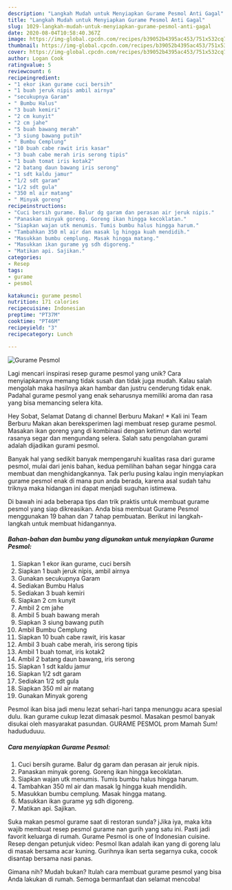 ```yaml
---
description: "Langkah Mudah untuk Menyiapkan Gurame Pesmol Anti Gagal"
title: "Langkah Mudah untuk Menyiapkan Gurame Pesmol Anti Gagal"
slug: 1029-langkah-mudah-untuk-menyiapkan-gurame-pesmol-anti-gagal
date: 2020-08-04T10:58:40.367Z
image: https://img-global.cpcdn.com/recipes/b39052b4395ac453/751x532cq70/gurame-pesmol-foto-resep-utama.jpg
thumbnail: https://img-global.cpcdn.com/recipes/b39052b4395ac453/751x532cq70/gurame-pesmol-foto-resep-utama.jpg
cover: https://img-global.cpcdn.com/recipes/b39052b4395ac453/751x532cq70/gurame-pesmol-foto-resep-utama.jpg
author: Logan Cook
ratingvalue: 5
reviewcount: 6
recipeingredient:
- "1 ekor ikan gurame cuci bersih"
- "1 buah jeruk nipis ambil airnya"
- "secukupnya Garam"
- " Bumbu Halus"
- "3 buah kemiri"
- "2 cm kunyit"
- "2 cm jahe"
- "5 buah bawang merah"
- "3 siung bawang putih"
- " Bumbu Cemplung"
- "10 buah cabe rawit iris kasar"
- "3 buah cabe merah iris serong tipis"
- "1 buah tomat iris kotak2"
- "2 batang daun bawang iris serong"
- "1 sdt kaldu jamur"
- "1/2 sdt garam"
- "1/2 sdt gula"
- "350 ml air matang"
- " Minyak goreng"
recipeinstructions:
- "Cuci bersih gurame. Balur dg garam dan perasan air jeruk nipis."
- "Panaskan minyak goreng. Goreng ikan hingga kecoklatan."
- "Siapkan wajan utk menumis. Tumis bumbu halus hingga harum."
- "Tambahkan 350 ml air dan masak lg hingga kuah mendidih."
- "Masukkan bumbu cemplung. Masak hingga matang."
- "Masukkan ikan gurame yg sdh digoreng."
- "Matikan api. Sajikan."
categories:
- Resep
tags:
- gurame
- pesmol

katakunci: gurame pesmol 
nutrition: 171 calories
recipecuisine: Indonesian
preptime: "PT37M"
cooktime: "PT46M"
recipeyield: "3"
recipecategory: Lunch

---
```



![Gurame Pesmol](https://img-global.cpcdn.com/recipes/b39052b4395ac453/751x532cq70/gurame-pesmol-foto-resep-utama.jpg)

Lagi mencari inspirasi resep gurame pesmol yang unik? Cara menyiapkannya memang tidak susah dan tidak juga mudah. Kalau salah mengolah maka hasilnya akan hambar dan justru cenderung tidak enak. Padahal gurame pesmol yang enak seharusnya memiliki aroma dan rasa yang bisa memancing selera kita.

Hey Sobat, Selamat Datang di channel Berburu Makan! * Kali ini Team Berburu Makan akan bereksperimen lagi membuat resep gurame pesmol. Masakan ikan goreng yang di kombinasi dengan ketimun dan wortel rasanya segar dan mengundang selera. Salah satu pengolahan gurami adalah dijadikan gurami pesmol.

Banyak hal yang sedikit banyak mempengaruhi kualitas rasa dari gurame pesmol, mulai dari jenis bahan, kedua pemilihan bahan segar hingga cara membuat dan menghidangkannya. Tak perlu pusing kalau ingin menyiapkan gurame pesmol enak di mana pun anda berada, karena asal sudah tahu triknya maka hidangan ini dapat menjadi suguhan istimewa.


Di bawah ini ada beberapa tips dan trik praktis untuk membuat gurame pesmol yang siap dikreasikan. Anda bisa membuat Gurame Pesmol menggunakan 19 bahan dan 7 tahap pembuatan. Berikut ini langkah-langkah untuk membuat hidangannya.

<!--inarticleads1-->

##### Bahan-bahan dan bumbu yang digunakan untuk menyiapkan Gurame Pesmol:

1. Siapkan 1 ekor ikan gurame, cuci bersih
1. Siapkan 1 buah jeruk nipis, ambil airnya
1. Gunakan secukupnya Garam
1. Sediakan  Bumbu Halus
1. Sediakan 3 buah kemiri
1. Siapkan 2 cm kunyit
1. Ambil 2 cm jahe
1. Ambil 5 buah bawang merah
1. Siapkan 3 siung bawang putih
1. Ambil  Bumbu Cemplung
1. Siapkan 10 buah cabe rawit, iris kasar
1. Ambil 3 buah cabe merah, iris serong tipis
1. Ambil 1 buah tomat, iris kotak2
1. Ambil 2 batang daun bawang, iris serong
1. Siapkan 1 sdt kaldu jamur
1. Siapkan 1/2 sdt garam
1. Sediakan 1/2 sdt gula
1. Siapkan 350 ml air matang
1. Gunakan  Minyak goreng


Pesmol ikan bisa jadi menu lezat sehari-hari tanpa menunggu acara spesial dulu. Ikan gurame cukup lezat dimasak pesmol. Masakan pesmol banyak disukai oleh masyarakat pasundan. GURAME PESMOL prom Mamah Sum! hadududuuu. 

<!--inarticleads2-->

##### Cara menyiapkan Gurame Pesmol:

1. Cuci bersih gurame. Balur dg garam dan perasan air jeruk nipis.
1. Panaskan minyak goreng. Goreng ikan hingga kecoklatan.
1. Siapkan wajan utk menumis. Tumis bumbu halus hingga harum.
1. Tambahkan 350 ml air dan masak lg hingga kuah mendidih.
1. Masukkan bumbu cemplung. Masak hingga matang.
1. Masukkan ikan gurame yg sdh digoreng.
1. Matikan api. Sajikan.


Suka makan pesmol gurame saat di restoran sunda? jJika iya, maka kita wajib membuat resep pesmol gurame nan gurih yang satu ini. Pasti jadi favorit keluarga di rumah. Gurame Pesmol is one of Indonesian cuisine. Resep dengan petunjuk video: Pesmol Ikan adalah ikan yang di goreng lalu di masak bersama acar kuning. Gurihnya ikan serta segarnya cuka, cocok disantap bersama nasi panas. 

Gimana nih? Mudah bukan? Itulah cara membuat gurame pesmol yang bisa Anda lakukan di rumah. Semoga bermanfaat dan selamat mencoba!

